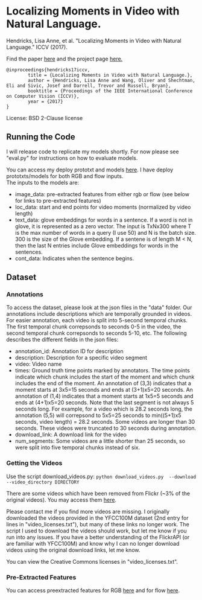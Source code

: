 # Localizing Moments in Video with Natural Language.

Hendricks, Lisa Anne, et al. "Localizing Moments in Video with Natural Language." ICCV (2017).

Find the paper [here](https://arxiv.org/pdf/1708.01641.pdf) and the project page [here.](https://people.eecs.berkeley.edu/~lisa_anne/didemo.html)

```
@inproceedings{hendricks17iccv, 
        title = {Localizing Moments in Video with Natural Language.}, 
        author = {Hendricks, Lisa Anne and Wang, Oliver and Shechtman, Eli and Sivic, Josef and Darrell, Trevor and Russell, Bryan}, 
        booktitle = {Proceedings of the IEEE International Conference on Computer Vision (ICCV)}, 
        year = {2017} 
}
```

License: BSD 2-Clause license

## Running the Code

I will release code to replicate my models shortly.  For now please see "eval.py" for instructions on how to evaluate models.

You can access my deploy prototxt and models [here](https://people.eecs.berkeley.edu/~lisa_anne/didemo/models/).  I have deploy prototxts/models for both RGB and flow inputs.  
The inputs to the models are: 

* image_data: pre-extracted features from either rgb or flow (see below for links to pre-extracted features)
* loc_data: start and end points for video moments (normalized by video length)
* text_data: glove embeddings for words in a sentence.  If a word is not in glove, it is represented as a zero vector.  The input is TxNx300 where T is the max number of words in a query (I use 50) and N is the batch size.  300 is the size of the Glove embedding.  If a sentene is of length M < N, then the last N entries include Glove embeddings for words in the sentences.
* cont_data: Indicates when the sentence begins. 

## Dataset

### Annotations

To access the dataset, please look at the json files in the "data" folder.  Our annotations include descriptions which are temporally grounded in videos.  For easier annotation, each video is split into 5-second temporal chunks.  The first temporal chunk correpsonds to seconds 0-5 in the video, the second temporal chunk correpsonds to seconds 5-10, etc.  The following describes the different fields in the json files:

* annotation_id: Annotation ID for description
* description: Description for a specific video segment
* video: Video name
* times: Ground truth time points marked by annotators.  The time points indicate which chunk includes the start of the moment and which chunk includes the end of the moment.  An annotation of (3,3) indicates that a moment starts at 3x5=15 seconds and ends at (3+1)x5=20 seconds.  An annotation of (1,4) indicates that a moment starts at 1x5=5 seconds and ends at (4+1)x5=20 seconds.  Note that the last segment is not always 5 seconds long.  For example, for a video which is 28.2 seconds long, the annotation (5,5) will correpsond to 5x5=25 seconds to min((5+1)x5 seconds, video length) = 28.2 seconds.  Some videos are longer than 30 seconds.  These videos were truncated to 30 seconds during annotation.
* download_link: A download link for the video
* num_segments:  Some videos are a little shorter than 25 seconds, so were split into five temporal chunks instead of six.

### Getting the Videos

Use the script download_videos.py:
`python download_videos.py  --download --video_directory DIRECTORY`

There are some videos which have been removed from Flickr (~3% of the original videos).  You may access them [here](https://people.eecs.berkeley.edu/~lisa_anne/didemo/data/missing_videos/missing_videos.zip).

Please contact me if you find more videos are missing.  I originally downloaded the videos provided in the YFCC100M dataset (2nd entry for lines in "video_licenses.txt"), but many of these links no longer work.  The script I used to download the videos should work, but let me know if you run into any issues.  If you have a better understanding of the FlickrAPI (or are familiar with YFCC100M) and know why I can no longer download videos using the original download links, let me know.

You can view the Creative Commons licenses in "video_licenses.txt".

### Pre-Extracted Features

You can access preextracted features for RGB [here](https://people.eecs.berkeley.edu/~lisa_anne/didemo/data/average_fc7.h5) and for flow [here](https://people.eecs.berkeley.edu/~lisa_anne/didemo/data/average_global_flow.h5).

